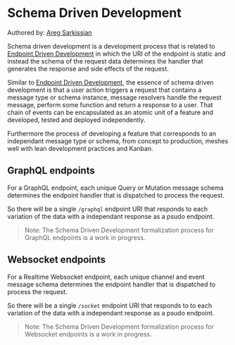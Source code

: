 # Schema Driven Development

Authored by: [Areg Sarkissian](https://aregsar.com/about)

Schema driven development is a development process that is related to [Endpoint Driven Development](https://alwaysdeployed.com/endpoint-driven-development) in which the URI of the endpoint is static and instead the schema of the request data determines the handler that generates the response and side effects of the request.

Similar to [Endpoint Driven Development](https://alwaysdeployed.com/endpoint-driven-development), the essence of schema driven development is that a user action triggers a request that contains a message type or schema instance, message resolvers handle the request message, perform some function and return a response to a user. That chain of events can be encapsulated as an atomic unit of a feature and developed, tested and deployed independently.

Furthermore the process of developing a feature that corresponds to an independant message type or schema, from concept to production, meshes well with lean development practices and Kanban.

## GraphQL endpoints

For a GraphQL endpoint, each unique Query or Mutation message schema determines the endpoint handler that is dispatched to process the request.

So there will be a single `/graphql` endpoint URI that responds to each variation of the data with a independant response as a psudo endpoint.

> Note: The Schema Driven Development formalization process for GraphQL endpoints is a work in progress.

## Websocket endpoints

For a Realtime Websocket endpoint, each unique channel and event message schema determines the endpoint handler that is dispatched to process the request.

So there will be a single `/socket` endpoint URI that responds to to each variation of the data with a independant response as a psudo endpoint.

> Note: The Schema Driven Development formalization process for Websocket endpoints is a work in progress.
